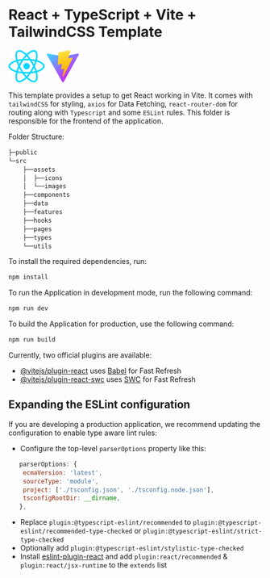# React + TypeScript + Vite + TailwindCSS Template

![Vite](./src/assets/icons/react.svg) ![Vite](./public/vite.svg) 

This template provides a setup to get React working in Vite.
It comes with `tailwindCSS` for styling, `axios` for Data Fetching, `react-router-dom` for routing along with `Typescript` and some `ESLint` rules. This folder is responsible for the frontend of the application.

Folder Structure:
```bash
├─public
└─src
    ├──assets
    │  ├──icons
    │  └──images
    ├──components
    ├──data
    ├──features
    ├──hooks
    ├──pages
    ├──types
    └──utils
```

To install the required dependencies, run:

```bash
npm install
```

To run the Application in development mode, run the following command:

```bash
npm run dev
```

To build the Application for production, use the following command:

```bash
npm run build
```

Currently, two official plugins are available:

- [@vitejs/plugin-react](https://github.com/vitejs/vite-plugin-react/blob/main/packages/plugin-react/README.md) uses [Babel](https://babeljs.io/) for Fast Refresh
- [@vitejs/plugin-react-swc](https://github.com/vitejs/vite-plugin-react-swc) uses [SWC](https://swc.rs/) for Fast Refresh

## Expanding the ESLint configuration

If you are developing a production application, we recommend updating the configuration to enable type aware lint rules:

- Configure the top-level `parserOptions` property like this:

```js
   parserOptions: {
    ecmaVersion: 'latest',
    sourceType: 'module',
    project: ['./tsconfig.json', './tsconfig.node.json'],
    tsconfigRootDir: __dirname,
   },
```

- Replace `plugin:@typescript-eslint/recommended` to `plugin:@typescript-eslint/recommended-type-checked` or `plugin:@typescript-eslint/strict-type-checked`
- Optionally add `plugin:@typescript-eslint/stylistic-type-checked`
- Install [eslint-plugin-react](https://github.com/jsx-eslint/eslint-plugin-react) and add `plugin:react/recommended` & `plugin:react/jsx-runtime` to the `extends` list
